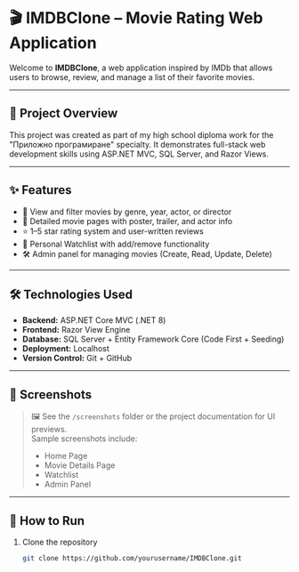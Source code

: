 # 🎬 IMDBClone – Movie Rating Web Application

Welcome to **IMDBClone**, a web application inspired by IMDb that allows users to browse, review, and manage a list of their favorite movies.

---

## 📌 Project Overview

This project was created as part of my high school diploma work for the "Приложно програмиране" specialty. It demonstrates full-stack web development skills using ASP.NET MVC, SQL Server, and Razor Views.

---

## ✨ Features

- 📝 View and filter movies by genre, year, actor, or director  
- 🎥 Detailed movie pages with poster, trailer, and actor info  
- ⭐ 1–5 star rating system and user-written reviews  
- 📂 Personal Watchlist with add/remove functionality  
- 🛠️ Admin panel for managing movies (Create, Read, Update, Delete)

---

## 🛠️ Technologies Used

- **Backend:** ASP.NET Core MVC (.NET 8)  
- **Frontend:** Razor View Engine  
- **Database:** SQL Server + Entity Framework Core (Code First + Seeding)  
- **Deployment:** Localhost  
- **Version Control:** Git + GitHub

---

## 📸 Screenshots

> 🖼️ See the `/screenshots` folder or the project documentation for UI previews.  
> Sample screenshots include:  
> - Home Page  
> - Movie Details Page  
> - Watchlist  
> - Admin Panel  

---

## 🚀 How to Run

1. Clone the repository  
   ```bash
   git clone https://github.com/yourusername/IMDBClone.git
